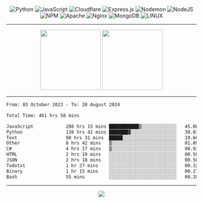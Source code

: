 <div align="center">
  
![Python](https://img.shields.io/badge/python-3670A0?style=for-the-badge&logo=python&logoColor=ffdd54) ![JavaScript](https://img.shields.io/badge/javascript-%23323330.svg?style=for-the-badge&logo=javascript&logoColor=%23F7DF1E) ![Cloudflare](https://img.shields.io/badge/Cloudflare-F38020?style=for-the-badge&logo=Cloudflare&logoColor=white) ![Express.js](https://img.shields.io/badge/express.js-%23404d59.svg?style=for-the-badge&logo=express&logoColor=%2361DAFB) ![Nodemon](https://img.shields.io/badge/NODEMON-%23323330.svg?style=for-the-badge&logo=nodemon&logoColor=%BBDEAD) ![NodeJS](https://img.shields.io/badge/node.js-6DA55F?style=for-the-badge&logo=node.js&logoColor=white) ![NPM](https://img.shields.io/badge/NPM-%23CB3837.svg?style=for-the-badge&logo=npm&logoColor=white) ![Apache](https://img.shields.io/badge/apache-%23D42029.svg?style=for-the-badge&logo=apache&logoColor=white) ![Nginx](https://img.shields.io/badge/nginx-%23009639.svg?style=for-the-badge&logo=nginx&logoColor=white) ![MongoDB](https://img.shields.io/badge/MongoDB-%234ea94b.svg?style=for-the-badge&logo=mongodb&logoColor=white) ![LINUX](https://img.shields.io/badge/Linux-FCC624?style=for-the-badge&logo=linux&logoColor=black)

---


<img src="https://github-readme-streak-stats.herokuapp.com/?user=anotherrandomonline&theme=react" height="160"/>
  
<img src="https://github-readme-stats.vercel.app/api?username=anotherrandomonline&show_icons=true&include_all_commits=true&theme=react" height="160"/>
</div>

---

<!--START_SECTION:waka-->

```txt
From: 03 October 2023 - To: 20 August 2024

Total Time: 461 hrs 58 mins

JavaScript            208 hrs 15 mins ███████████▒░░░░░░░░░░░░░   45.08 %
Python                138 hrs 42 mins ███████▓░░░░░░░░░░░░░░░░░   30.03 %
Text                  90 hrs 31 mins  █████░░░░░░░░░░░░░░░░░░░░   19.60 %
Other                 8 hrs 42 mins   ▒░░░░░░░░░░░░░░░░░░░░░░░░   01.89 %
C#                    4 hrs 17 mins   ▒░░░░░░░░░░░░░░░░░░░░░░░░   00.93 %
HTML                  2 hrs 19 mins   ░░░░░░░░░░░░░░░░░░░░░░░░░   00.50 %
JSON                  2 hrs 18 mins   ░░░░░░░░░░░░░░░░░░░░░░░░░   00.50 %
Todotxt               1 hr 27 mins    ░░░░░░░░░░░░░░░░░░░░░░░░░   00.32 %
Binary                1 hr 15 mins    ░░░░░░░░░░░░░░░░░░░░░░░░░   00.27 %
Bash                  55 mins         ░░░░░░░░░░░░░░░░░░░░░░░░░   00.20 %
```

<!--END_SECTION:waka-->

---

<div align="center">
  
![](https://github-profile-trophy.vercel.app/?username=anotherrandomonline&theme=darkhub&no-frame=true&no-bg=true&margin-w=4)

</div>
